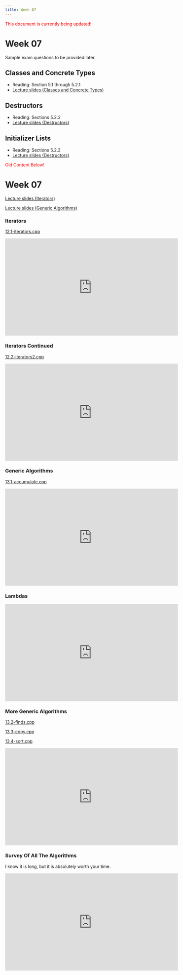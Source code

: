 ```yaml
---
title: Week 07
---
```


<span style="color:red">This document is currently being updated!</span>


# Week 07
Sample exam questions to be provided later.


## Classes and Concrete Types
* Reading: Section 5.1 through 5.2.1
* [Lecture slides (Classes and Concrete Types)]()

<div align="center">

</div>

## Destructors
* Reading: Sections 5.2.2
* [Lecture slides (Destructors)]()

<div align="center">

</div>

## Initializer Lists
* Reading: Sections 5.2.3
* [Lecture slides (Destructors)]()

<div align="center">

</div>

<span style="color:red">Old Content Below!</span>

# Week 07

[Lecture slides (Iterators)](https://docs.google.com/presentation/d/1AoQTeXVQ-oDCksrPnTZXvmz868Xeig6Qs5IVF956Y6w/edit?usp=sharing)

[Lecture slides (Generic Algorithms)](https://docs.google.com/presentation/d/1kIIm3Bi-fUDItEU3gWQxtv0p55GMbYJ9SYv9DUQYpxw/edit?usp=sharing)

### Iterators

[12.1-iterators.cpp](week07/12.1-iterators.cpp)

<div align="center">
<iframe width="560" height="315" src="https://www.youtube.com/embed/pp4sbLq1YVQ" frameborder="0" allow="accelerometer; autoplay; clipboard-write; encrypted-media; gyroscope; picture-in-picture" allowfullscreen></iframe>
</div>

### Iterators Continued

[12.2-iterators2.cpp](week07/12.2-iterators2.cpp)

<div align="center">
<iframe width="560" height="315" src="https://www.youtube.com/embed/J8y8Ko7A83c" frameborder="0" allow="accelerometer; autoplay; clipboard-write; encrypted-media; gyroscope; picture-in-picture" allowfullscreen></iframe>
</div>

### Generic Algorithms

[13.1-accumulate.cpp](week07/13.1-accumulate.cpp)

<div align="center">
<iframe width="560" height="315" src="https://www.youtube.com/embed/tk1ccxT_Nas" frameborder="0" allow="accelerometer; autoplay; clipboard-write; encrypted-media; gyroscope; picture-in-picture" allowfullscreen></iframe>
</div>

### Lambdas

<div align="center">
<iframe width="560" height="315" src="https://www.youtube.com/embed/juuzJMKPlDo" frameborder="0" allow="accelerometer; autoplay; clipboard-write; encrypted-media; gyroscope; picture-in-picture" allowfullscreen></iframe>
</div>

### More Generic Algorithms

[13.2-finds.cpp](week07/13.2-finds.cpp)

[13.3-copy.cpp](week07/13.3-copy.cpp)

[13.4-sort.cpp](week07/13.4-sort.cpp)

<div align="center">
<iframe width="560" height="315" src="https://www.youtube.com/embed/Cu0LU9l7OaE" frameborder="0" allow="accelerometer; autoplay; clipboard-write; encrypted-media; gyroscope; picture-in-picture" allowfullscreen></iframe>
</div>


### Survey Of All The Algorithms

I know it is long, but it is absolutely worth your time.

<div align="center">
<iframe width="560" height="315" src="https://www.youtube.com/embed/2olsGf6JIkU" title="YouTube video player" frameborder="0" allow="accelerometer; autoplay; clipboard-write; encrypted-media; gyroscope; picture-in-picture" allowfullscreen></iframe>
</div>